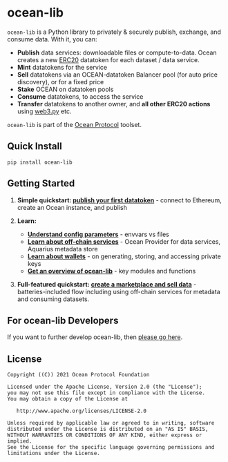 
# ocean-lib

`ocean-lib` is a Python library to privately & securely publish, exchange, 
and consume data. With it, you can:
- **Publish** data services: downloadable files or compute-to-data. 
Ocean creates a new [ERC20](https://github.com/ethereum/EIPs/blob/7f4f0377730f5fc266824084188cc17cf246932e/EIPS/eip-20.md) 
datatoken for each dataset / data service.
- **Mint** datatokens for the service
- **Sell** datatokens via an OCEAN-datatoken Balancer pool (for auto price discovery), or for a fixed price
- **Stake** OCEAN on datatoken pools
- **Consume** datatokens, to access the service
- **Transfer** datatokens to another owner, and **all other ERC20 actions** 
using [web3.py](https://web3py.readthedocs.io/en/stable/examples.html#working-with-an-erc20-token-contract) etc.


`ocean-lib` is part of the [Ocean Protocol](https://www.oceanprotocol.com) toolset.

## Quick Install

```pip install ocean-lib```

## Getting Started

1. **Simple quickstart: [publish your first datatoken](READMEs/datatokens_flow.md)** - connect to Ethereum, create an Ocean instance, and publish 

2. **Learn:**
   - **[Understand config parameters](READMEs/parameters.md)** - envvars vs files 
   - **[Learn about off-chain services](READMEs/services.md)** - Ocean Provider for data services, Aquarius metadata store
   - **[Learn about wallets](READMEs/wallets.md)** - on generating, storing, and accessing private keys
   - **[Get an overview of ocean-lib](READMEs/overview.md)** - key modules and functions

3. **Full-featured quickstart: [create a marketplace and sell data](READMEs/marketplace_flow.md)** - batteries-included flow including using off-chain services for metadata and consuming datasets.

## For ocean-lib Developers

If you want to further develop ocean-lib, then [please go here](READMEs/developers.md).

## License

```
Copyright ((C)) 2021 Ocean Protocol Foundation

Licensed under the Apache License, Version 2.0 (the "License");
you may not use this file except in compliance with the License.
You may obtain a copy of the License at

   http://www.apache.org/licenses/LICENSE-2.0

Unless required by applicable law or agreed to in writing, software
distributed under the License is distributed on an "AS IS" BASIS,
WITHOUT WARRANTIES OR CONDITIONS OF ANY KIND, either express or implied.
See the License for the specific language governing permissions and
limitations under the License.
```
